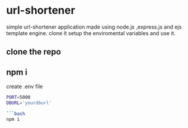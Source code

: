 # url-shortener
simple url-shortener application made using node.js ,express.js and ejs template engine. clone it setup the enviromental variables and use it.

clone the repo
--- 
npm i
---
create .env file
```bash
PORT=5000
DBURL='yourdburl'

```bash
npm i


